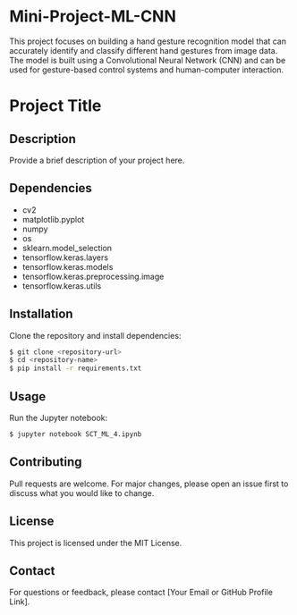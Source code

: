 # Mini-Project-ML-CNN
This project focuses on building a hand gesture recognition model that can accurately identify and classify different hand gestures from image data. The model is built using a Convolutional Neural Network (CNN) and can be used for gesture-based control systems and human-computer interaction.
# Project Title

## Description
Provide a brief description of your project here.

## Dependencies
- cv2
- matplotlib.pyplot
- numpy
- os
- sklearn.model_selection
- tensorflow.keras.layers
- tensorflow.keras.models
- tensorflow.keras.preprocessing.image
- tensorflow.keras.utils

## Installation
Clone the repository and install dependencies:
```bash
$ git clone <repository-url>
$ cd <repository-name>
$ pip install -r requirements.txt
```

## Usage
Run the Jupyter notebook:
```bash
$ jupyter notebook SCT_ML_4.ipynb
```

## Contributing
Pull requests are welcome. For major changes, please open an issue first to discuss what you would like to change.

## License
This project is licensed under the MIT License.

## Contact
For questions or feedback, please contact [Your Email or GitHub Profile Link].
